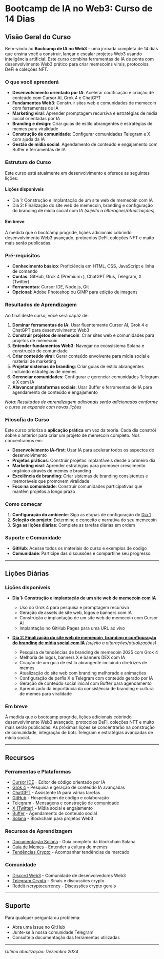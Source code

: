 # Bootcamp de IA no Web3: Curso de 14 Dias

## Visão Geral do Curso

Bem-vindo ao **Bootcamp de IA no Web3** - uma jornada completa de 14 dias que ensina você a construir, lançar e escalar projetos Web3 usando inteligência artificial. Este curso combina ferramentas de IA de ponta com desenvolvimento Web3 prático para criar memecoins virais, protocolos DeFi e coleções NFT.

### O que você aprenderá

- **Desenvolvimento orientado por IA**: Acelerar codificação e criação de conteúdo com Cursor AI, Grok 4 e ChatGPT
- **Fundamentos Web3**: Construir sites web e comunidades de memecoin com ferramentas de IA
- **Marketing viral**: Aprender promptagem recursiva e estratégias de mídia social orientadas por IA
- **Branding e design**: Criar guias de estilo abrangentes e estratégias de memes para viralidade
- **Construção de comunidade**: Configurar comunidades Telegram e X com ajuda da IA
- **Gestão de mídia social**: Agendamento de conteúdo e engajamento com Buffer e ferramentas de IA

### Estrutura do Curso

Este curso está atualmente em desenvolvimento e oferece as seguintes lições:

#### **Lições disponíveis**
- Dia 1: Construção e implantação de um site web de memecoin com IA
- Dia 2: Finalização do site web de memecoin, branding e configuração do branding de mídia social com IA *(sujeito a alterações/atualizações)*

#### **Em breve**
À medida que o bootcamp progride, lições adicionais cobrindo desenvolvimento Web3 avançado, protocolos DeFi, coleções NFT e muito mais serão publicadas.

### Pré-requisitos

- **Conhecimento básico**: Proficiência em HTML, CSS, JavaScript e linha de comando
- **Contas**: GitHub, Grok 4 (Premium+), ChatGPT Plus, Telegram, X (Twitter)
- **Ferramentas**: Cursor IDE, Node.js, Git
- **Opcional**: Adobe Photoshop ou GIMP para edição de imagens

### Resultados de Aprendizagem

Ao final deste curso, você será capaz de:

1. **Dominar ferramentas de IA**: Usar fluentemente Cursor AI, Grok 4 e ChatGPT para desenvolvimento Web3
2. **Construir projetos de memecoin**: Criar sites web e comunidades para projetos de memecoin
3. **Entender fundamentos Web3**: Navegar no ecossistema Solana e construção de comunidade
4. **Criar conteúdo viral**: Gerar conteúdo envolvente para mídia social e material de marketing
5. **Projetar sistemas de branding**: Criar guias de estilo abrangentes incluindo estratégias de memes
6. **Gerenciar comunidades**: Configurar e gerenciar comunidades Telegram e X com IA
7. **Alavancar plataformas sociais**: Usar Buffer e ferramentas de IA para agendamento de conteúdo e engajamento

*Nota: Resultados de aprendizagem adicionais serão adicionados conforme o curso se expande com novas lições*

### Filosofia do Curso

Este curso prioriza a **aplicação prática** em vez da teoria. Cada dia constrói sobre o anterior para criar um projeto de memecoin completo. Nos concentramos em:

- **Desenvolvimento IA-first**: Usar IA para acelerar todos os aspectos do desenvolvimento
- **Projetos práticos**: Construir projetos implantáveis desde o primeiro dia
- **Marketing viral**: Aprender estratégias para promover crescimento orgânico através de memes e branding
- **Excelência de branding**: Criar sistemas de branding consistentes e memoráveis que promovem viralidade
- **Foco na comunidade**: Construir comunidades participativas que mantêm projetos a longo prazo

### Como começar

1. **Configuração do ambiente**: Siga as etapas de configuração do [Dia 1](day-01.md)
2. **Seleção do projeto**: Determine o conceito e narrativa do seu memecoin
3. **Siga as lições diárias**: Complete as tarefas diárias em ordem

### Suporte e Comunidade

- **GitHub**: Acesse todos os materiais do curso e exemplos de código
- **Comunidade**: Participe das discussões e compartilhe seu progresso

---

## Lições Diárias

### Lições disponíveis

- **[Dia 1: Construção e implantação de um site web de memecoin com IA](day-01.md)**
  - Uso do Grok 4 para pesquisa e promptagem recursiva
  - Geração de assets de site web, logos e banners com IA
  - Construção e implantação de um site web de memecoin com Cursor AI
  - Implantação no GitHub Pages para uma URL ao vivo

- **[Dia 2: Finalização do site web de memecoin, branding e configuração do branding de mídia social com IA](day-02.md)** *(sujeito a alterações/atualizações)*
  - Pesquisa de tendências de branding de memecoin 2025 com Grok 4
  - Melhoria de logos, banners X e banners DEX com IA
  - Criação de um guia de estilo abrangente incluindo diretrizes de memes
  - Atualização do site web com branding melhorado e animações
  - Configuração de perfis X e Telegram com conteúdo gerado por IA
  - Geração de conteúdo social inicial com Buffer para agendamento
  - Aprendizado da importância da consistência de branding e cultura de memes para viralidade

### Em breve
À medida que o bootcamp progride, lições adicionais cobrindo desenvolvimento Web3 avançado, protocolos DeFi, coleções NFT e muito mais serão publicadas. As próximas lições se concentrarão na construção de comunidade, integração de bots Telegram e estratégias avançadas de mídia social.

---

## Recursos

### Ferramentas e Plataformas
- [Cursor IDE](https://cursor.com/) - Editor de código orientado por IA
- [Grok 4](https://grok.com/) - Pesquisa e geração de conteúdo IA avançadas
- [ChatGPT](https://chat.openai.com/) - Assistente IA para várias tarefas
- [GitHub](https://github.com/) - Hospedagem de código e colaboração
- [Telegram](https://telegram.org/) - Mensagens e construção de comunidade
- [X (Twitter)](https://twitter.com/) - Mídia social e engajamento
- [Buffer](https://buffer.com/) - Agendamento de conteúdo social
- [Solana](https://solana.com/) - Blockchain para projetos Web3

### Recursos de Aprendizagem
- [Documentação Solana](https://docs.solana.com/) - Guia completo da blockchain Solana
- [Guia de Memes](https://knowyourmeme.com/) - Entender a cultura de memes
- [Tendências Crypto](https://coinmarketcap.com/) - Acompanhar tendências de mercado

### Comunidade
- [Discord Web3](https://discord.gg/web3) - Comunidade de desenvolvedores Web3
- [Telegram Crypto](https://t.me/cryptosignals) - Sinais e discussões crypto
- [Reddit r/cryptocurrency](https://reddit.com/r/cryptocurrency) - Discussões crypto gerais

---

## Suporte

Para qualquer pergunta ou problema:
- Abra uma issue no GitHub
- Junte-se à nossa comunidade Telegram
- Consulte a documentação das ferramentas utilizadas

---

*Última atualização: Dezembro 2024* 